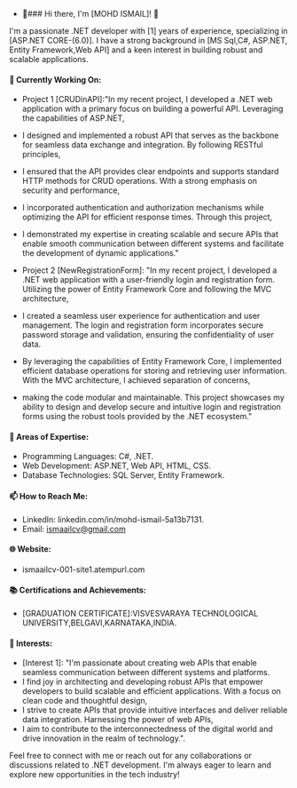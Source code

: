 - 👋### Hi there, I'm [MOHD ISMAIL]! 👋

I'm a passionate .NET developer with [1] years of experience, specializing in [ASP.NET CORE-(6.0)]. I have a strong background in [MS Sql,C#, ASP.NET, Entity Framework,Web API] and a keen interest in building robust and scalable applications.

#### 🔭 Currently Working On:
- Project 1 [CRUDinAPI]:"In my recent project, I developed a .NET web application with a primary focus on building a powerful API. Leveraging the capabilities of ASP.NET,
-  I designed and implemented a robust API that serves as the backbone for seamless data exchange and integration. By following RESTful principles,
-  I ensured that the API provides clear endpoints and supports standard HTTP methods for CRUD operations. With a strong emphasis on security and performance,
-  I incorporated authentication and authorization mechanisms while optimizing the API for efficient response times. Through this project,
-  I demonstrated my expertise in creating scalable and secure APIs that enable smooth communication between different systems and facilitate the development of dynamic applications."
  
- Project 2 [NewRegistrationForm]: "In my recent project, I developed a .NET web application with a user-friendly login and registration form. Utilizing the power of Entity Framework Core and following the MVC architecture,
-  I created a seamless user experience for authentication and user management. The login and registration form incorporates secure password storage and validation, ensuring the confidentiality of user data.
-   By leveraging the capabilities of Entity Framework Core, I implemented efficient database operations for storing and retrieving user information. With the MVC architecture, I achieved separation of concerns,
-   making the code modular and maintainable. This project showcases my ability to design and develop secure and intuitive login and registration forms using the robust tools provided by the .NET ecosystem."

#### 🌱 Areas of Expertise:
- Programming Languages: C#, .NET.
- Web Development: ASP.NET, Web API, HTML, CSS.
- Database Technologies: SQL Server, Entity Framework.

#### 📫 How to Reach Me:
- LinkedIn: linkedin.com/in/mohd-ismail-5a13b7131.
- Email: ismaailcv@gmail.com


#### 🌐 Website:
- ismaailcv-001-site1.atempurl.com

#### 📚 Certifications and Achievements:
- [GRADUATION CERTIFICATE]:VISVESVARAYA TECHNOLOGICAL UNIVERSITY,BELGAVI,KARNATAKA,INDIA.


#### 🤝 Interests:
- [Interest 1]: "I'm passionate about creating web APIs that enable seamless communication between different systems and platforms.
- I find joy in architecting and developing robust APIs that empower developers to build scalable and efficient applications. With a focus on clean code and thoughtful design,
- I strive to create APIs that provide intuitive interfaces and deliver reliable data integration. Harnessing the power of web APIs,
- I aim to contribute to the interconnectedness of the digital world and drive innovation in the realm of technology.".


Feel free to connect with me or reach out for any collaborations or discussions related to .NET development. I'm always eager to learn and explore new opportunities in the tech industry!


<!---
ismaailcv/ismaailcv is a ✨ special ✨ repository because its `README.md` (this file) appears on your GitHub profile.
You can click the Preview link to take a look at your changes.
--->
